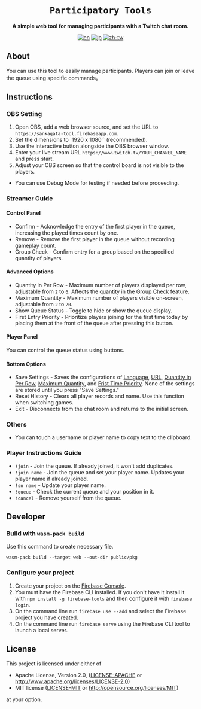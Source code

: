 <div align="center">

  <h1><code>Participatory Tools</code></h1>

  <strong>A simple web tool for managing participants with a Twitch chat room.</strong>
  
  [![en](https://img.shields.io/badge/Lang-English-red.svg)](https://github.com/fatorin/participatory-tools/blob/master/README.md)
  [![jp](https://img.shields.io/badge/Lang-日本語-white.svg)](https://github.com/fatorin/participatory-tools/blob/master/README.jp.md)
  [![zh-tw](https://img.shields.io/badge/Lang-正體中文-blue.svg)](https://github.com/fatorin/participatory-tools/blob/master/README.zh-tw.md)
</div>

## About

You can use this tool to easily manage participants. Players can join or leave the queue using specific commands。

## Instructions

### OBS Setting
1. Open OBS, add a web browser source, and set the URL to `https://sankagata-tool.firebaseapp.com`.
2. Set the dimensions to `1920 x 1080`` (recommended).
3. Use the interactive button alongside the OBS browser window.
4. Enter your live stream URL `https://www.twitch.tv/YOUR_CHANNEL_NAME` and press start.
5. Adjust your OBS screen so that the control board is not visible to the players.
* You can use Debug Mode for testing if needed before proceeding.

### Streamer Guide

#### Control Panel
* Confirm - Acknowledge the entry of the first player in the queue, increasing the played times count by one.
* Remove  - Remove the first player in the queue without recording gameplay count.
* Group Check - Confirm entry for a group based on the specified quantity of players.

#### Advanced Options
* Quantity in Per Row - Maximum number of players displayed per row, adjustable from `2` to `6`. Affects the quantity in the <u>Group Check</u> feature.
* Maximum Quantity - Maximum number of players visible on-screen, adjustable from `2` to `20`.
* Show Queue Status -  Toggle to hide or show the queue display.
* First Entry Priority - Prioritize players joining for the first time today by placing them at the front of the queue after pressing this button.

#### Player Panel
You can control the queue status using buttons.

#### Bottom Options
* Save Settings - Saves the configurations of <u>Language</u>, <u>URL</u>, <u>Quantity in Per Row</u>, <u>Maximum Quantity</u>, and <u>Frist Time Priority</u>. None of the settings are stored until you press "Save Settings."
* Reset History - Clears all player records and name. Use this function when switching games.
* Exit - Disconnects from the chat room and returns to the initial screen.


### Others
* You can touch a username or player name to copy text to the clipboard.

### Player Instructions Guide
* `!join` - Join the queue. If already joined, it won't add duplicates.
* `!join name` - Join the queue and set your player name. Updates your player name if already joined.
* `!sn name` - Update your player name.
* `!queue` - Check the current queue and your position in it.
* `!cancel` - Remove yourself from the queue.

## Developer

### Build with `wasm-pack build`
Use this command to create necessary file.
```
wasm-pack build --target web --out-dir public/pkg
```

### Configure your project

 1. Create your project on the [Firebase Console](https://console.firebase.google.com).
 2. You must have the Firebase CLI installed. If you don't have it install it with `npm install -g firebase-tools` and then configure it with `firebase login`.
 3. On the command line run `firebase use --add` and select the Firebase project you have created.
 4. On the command line run `firebase serve` using the Firebase CLI tool to launch a local server.

## License

This project is licensed under either of

 * Apache License, Version 2.0, ([LICENSE-APACHE](LICENSE-APACHE) or
   http://www.apache.org/licenses/LICENSE-2.0)
 * MIT license ([LICENSE-MIT](LICENSE-MIT) or
   http://opensource.org/licenses/MIT)

at your option.
